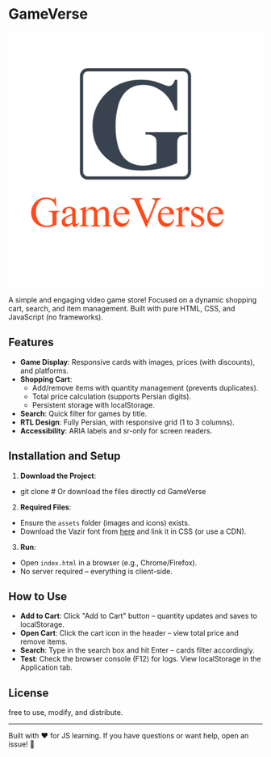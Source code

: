 # GameVerse

![GameVerse Logo](assets/icons/GameVerse-logo-transparent.png)

A simple and engaging video game store! Focused on a dynamic shopping cart, search, and item management. Built with pure HTML, CSS, and JavaScript (no frameworks).

## Features

- **Game Display**: Responsive cards with images, prices (with discounts), and platforms.
- **Shopping Cart**:
  - Add/remove items with quantity management (prevents duplicates).
  - Total price calculation (supports Persian digits).
  - Persistent storage with localStorage.
- **Search**: Quick filter for games by title.
- **RTL Design**: Fully Persian, with responsive grid (1 to 3 columns).
- **Accessibility**: ARIA labels and sr-only for screen readers.

## Installation and Setup

1. **Download the Project**:

- git clone <repo-url>  # Or download the files directly
cd GameVerse


2. **Required Files**:
- Ensure the `assets` folder (images and icons) exists.
- Download the Vazir font from [here](https://rastikerdar.github.io/vazir-font/) and link it in CSS (or use a CDN).


3. **Run**:
- Open `index.html` in a browser (e.g., Chrome/Firefox).
- No server required – everything is client-side.


## How to Use
- **Add to Cart**: Click "Add to Cart" button – quantity updates and saves to localStorage.
- **Open Cart**: Click the cart icon in the header – view total price and remove items.
- **Search**: Type in the search box and hit Enter – cards filter accordingly.
- **Test**: Check the browser console (F12) for logs. View localStorage in the Application tab.


## License

free to use, modify, and distribute.

---

Built with ❤️ for JS learning. If you have questions or want help, open an issue! 🚀